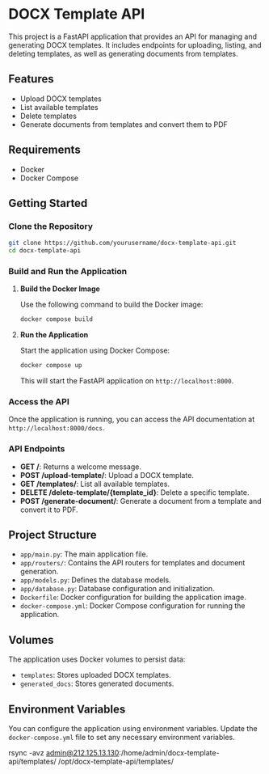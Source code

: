 # DOCX Template API

This project is a FastAPI application that provides an API for managing and generating DOCX templates. It includes endpoints for uploading, listing, and deleting templates, as well as generating documents from templates.

## Features

- Upload DOCX templates
- List available templates
- Delete templates
- Generate documents from templates and convert them to PDF

## Requirements

- Docker
- Docker Compose

## Getting Started

### Clone the Repository

```bash
git clone https://github.com/yourusername/docx-template-api.git
cd docx-template-api
```

### Build and Run the Application

1. **Build the Docker Image**

   Use the following command to build the Docker image:

   ```bash
   docker compose build
   ```

2. **Run the Application**

   Start the application using Docker Compose:

   ```bash
   docker compose up
   ```

   This will start the FastAPI application on `http://localhost:8000`.

### Access the API

Once the application is running, you can access the API documentation at `http://localhost:8000/docs`.

### API Endpoints

- **GET /**: Returns a welcome message.
- **POST /upload-template/**: Upload a DOCX template.
- **GET /templates/**: List all available templates.
- **DELETE /delete-template/{template_id}**: Delete a specific template.
- **POST /generate-document/**: Generate a document from a template and convert it to PDF.

## Project Structure

- `app/main.py`: The main application file.
- `app/routers/`: Contains the API routers for templates and document generation.
- `app/models.py`: Defines the database models.
- `app/database.py`: Database configuration and initialization.
- `Dockerfile`: Docker configuration for building the application image.
- `docker-compose.yml`: Docker Compose configuration for running the application.

## Volumes

The application uses Docker volumes to persist data:

- `templates`: Stores uploaded DOCX templates.
- `generated_docs`: Stores generated documents.

## Environment Variables

You can configure the application using environment variables. Update the `docker-compose.yml` file to set any necessary environment variables.


rsync -avz admin@212.125.13.130:/home/admin/docx-template-api/templates/ /opt/docx-template-api/templates/